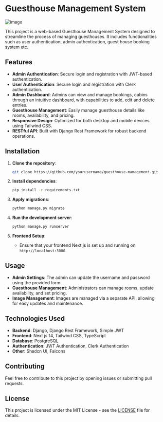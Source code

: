 # Guesthouse Management System

![image](https://github.com/user-attachments/assets/5f529944-a928-4744-b778-7d03f7a911c7)


This project is a web-based Guesthouse Management System designed to streamline the process of managing guesthouses. It includes functionalities such as user authentication, admin authentication,  guest house booking system etc.

## Features
- **Admin Authentication**: Secure login and registration with JWT-based authentication.
- **User Authentication**: Secure login and registration with Clerk authentication.
- **Admin Dashboard**: Admins can view and manage bookings, cabins through an intuitive dashboard, with capabilities to add, edit and delete entries.
- **Guesthouse Management**: Easily manage guesthouse details like rooms, availability, and pricing.
- **Responsive Design**: Optimized for both desktop and mobile devices using Tailwind CSS.
- **RESTful API**: Built with Django Rest Framework for robust backend operations.

## Installation

1. **Clone the repository**:
    ```bash
    git clone https://github.com/yourusername/guesthouse-management.git
    ```

2. **Install dependencies**:
    ```bash
    pip install -r requirements.txt
    ```

3. **Apply migrations**:
    ```bash
    python manage.py migrate
    ```

4. **Run the development server**:
    ```bash
    python manage.py runserver
    ```

5. **Frontend Setup**:
    - Ensure that your frontend Next js is set up and running on `http://localhost:3000`.


## Usage

- **Admin Settings**: The admin can update the username and password using the provided form.
- **Guesthouse Management**: Administrators can manage rooms, update availability, and set pricing.
- **Image Management**: Images are managed via a separate API, allowing for easy updates and maintenance.

## Technologies Used

- **Backend**: Django, Django Rest Framework, Simple JWT
- **Frontend**: Next js 14, Tailwind CSS, TypeScript
- **Database**: PostgreSQL
- **Authentication**: JWT Authentication, Clerk Authentication
- **Other**: Shadcn UI, FaIcons

## Contributing

Feel free to contribute to this project by opening issues or submitting pull requests.

## License

This project is licensed under the MIT License - see the [LICENSE](LICENSE) file for details.
